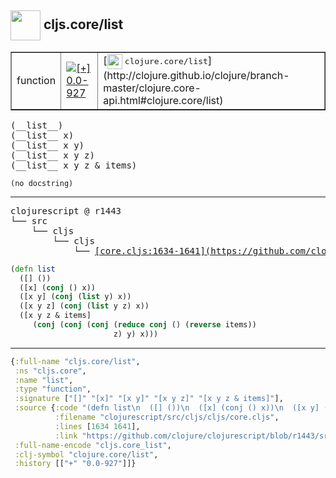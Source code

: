 ## <img width="48px" valign="middle" src="http://i.imgur.com/Hi20huC.png"> cljs.core/list

 <table border="1">
<tr>
<td>function</td>
<td><a href="https://github.com/cljsinfo/api-refs/tree/0.0-927"><img valign="middle" alt="[+] 0.0-927" src="https://img.shields.io/badge/+-0.0--927-lightgrey.svg"></a> </td>
<td>
[<img height="24px" valign="middle" src="http://i.imgur.com/1GjPKvB.png"> <samp>clojure.core/list</samp>](http://clojure.github.io/clojure/branch-master/clojure.core-api.html#clojure.core/list)
</td>
</tr>
</table>

 <samp>
(__list__)<br>
(__list__ x)<br>
(__list__ x y)<br>
(__list__ x y z)<br>
(__list__ x y z & items)<br>
</samp>

```
(no docstring)
```

---

 <pre>
clojurescript @ r1443
└── src
    └── cljs
        └── cljs
            └── <ins>[core.cljs:1634-1641](https://github.com/clojure/clojurescript/blob/r1443/src/cljs/cljs/core.cljs#L1634-L1641)</ins>
</pre>

```clj
(defn list
  ([] ())
  ([x] (conj () x))
  ([x y] (conj (list y) x))
  ([x y z] (conj (list y z) x))
  ([x y z & items]
     (conj (conj (conj (reduce conj () (reverse items))
                       z) y) x)))
```


---

```clj
{:full-name "cljs.core/list",
 :ns "cljs.core",
 :name "list",
 :type "function",
 :signature ["[]" "[x]" "[x y]" "[x y z]" "[x y z & items]"],
 :source {:code "(defn list\n  ([] ())\n  ([x] (conj () x))\n  ([x y] (conj (list y) x))\n  ([x y z] (conj (list y z) x))\n  ([x y z & items]\n     (conj (conj (conj (reduce conj () (reverse items))\n                       z) y) x)))",
          :filename "clojurescript/src/cljs/cljs/core.cljs",
          :lines [1634 1641],
          :link "https://github.com/clojure/clojurescript/blob/r1443/src/cljs/cljs/core.cljs#L1634-L1641"},
 :full-name-encode "cljs.core_list",
 :clj-symbol "clojure.core/list",
 :history [["+" "0.0-927"]]}

```
